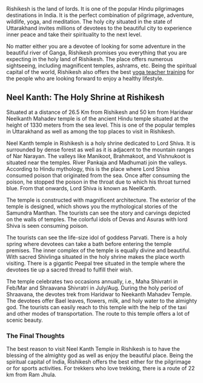 <p>Rishikesh is the land of lords. It is one of the popular Hindu pilgrimages destinations in India. It is the perfect combination of pilgrimage, adventure, wildlife, yoga, and meditation. The holy city situated in the state of Uttarakhand invites millions of devotees to the beautiful city to experience inner peace and take their spirituality to the next level.</p> 
<p>No matter either you are a devotee of looking for some adventure in the beautiful river of Ganga, Rishikesh promises you everything that you are expecting in the holy land of Rishikesh. The place offers numerous sightseeing, including magnificent temples, ashrams, etc. Being the spiritual capital of the world, Rishikesh also offers the best <a href="https://rishikeshvinyasayogaschool.com/yoga-teacher-training-india/
">yoga teacher training</a> for the people who are looking forward to enjoy a healthy lifestyle.</p>
<h2>Neel Kanth: The Holy Shrine at Rishikesh</h2>
<p>Situated at a distance of 26.5 Km from Rishikesh and 50 km from Haridwar Neelkanth Mahadev temple is of the ancient Hindu temple situated at the height of 1330 meters from the sea level. This is one of the popular temples in Uttarakhand as well as among the top places to visit in Rishikesh.</p>
<p>Neel Kanth temple in Rishikesh is a holy shrine dedicated to Lord Shiva. It is surrounded by dense forest as well as it is adjacent to the mountain ranges of Nar Narayan. The valleys like Manikoot, Brahmakoot, and Vishnukoot is situated near the temples. River Pankaja and Madhumati join the valleys. According to Hindu mythology, this is the place where Lord Shiva consumed poison that originated from the sea. Once after consuming the poison, he stopped the poison in the throat due to which his throat turned blue. From that onwards, Lord Shiva is known as NeelKanth.</p> 
<p>The temple is constructed with magnificent architecture. The exterior of the temple is designed, which shows you the mythological stories of the Samundra Manthan. The tourists can see the story and carvings depicted on the walls of temples. The colorful idols of Devas and Asuras with lord Shiva is seen consuming poison.</p>
<p>The tourists can see the life-size idol of goddess Parvati. There is a holy spring where devotees can take a bath before entering the temple premises. The inner complex of the temple is equally divine and beautiful. With sacred Shivlinga situated in the holy shrine makes the place worth visiting. There is a gigantic Peepal tree situated in the temple where the devotees tie up a sacred thread to fulfill their wish.</p>
<p>The temple celebrates two occasions annually, i.e., Maha Shivratri in Feb/Mar and Shraavana Shivratri in July/Aug. During the holy period of Shraavana, the devotes trek from Haridwar to Neekanth Mahadev Temple. The devotees offer Bael leaves, flowers, milk, and holy water to the almighty god. The tourists can easily reach to this temple with the help of the taxi and other modes of transportation. The route to this temple offers a lot of scenic beauty.</p> 
<h3>The Final Thoughts</h3>   
<p>The best reason to visit Neel Kanth Temple in Rishikesh is to have the blessing of the almighty god as well as enjoy the beautiful place. Being the spiritual capital of India, Rishikesh offers the best either for the pilgrimage or for sports activities. For trekkers who love trekking, there is a route of 22 km from Ram Jhula.</p>
